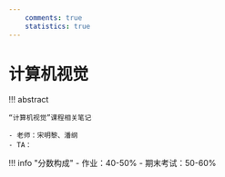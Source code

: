 ```yaml
---
    comments: true
    statistics: true
---
```


# 计算机视觉

!!! abstract

    “计算机视觉”课程相关笔记

    - 老师：宋明黎、潘纲
    - TA：

!!! info "分数构成"
    - 作业：40-50%
    - 期末考试：50-60%